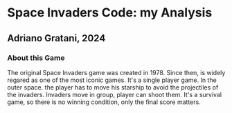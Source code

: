 # Space Invaders Code: my Analysis #

## Adriano Gratani, 2024 ##

### About this Game ###

The original Space Invaders game was created in 1978. Since then, is widely regared as one of the most iconic games.
It's a single player game. In the outer space. the player has to move his starship to avoid the projectiles of the invaders.
Invaders move in group, player can shoot them. It's a survival game, so there is no winning condition, only the final score matters.

